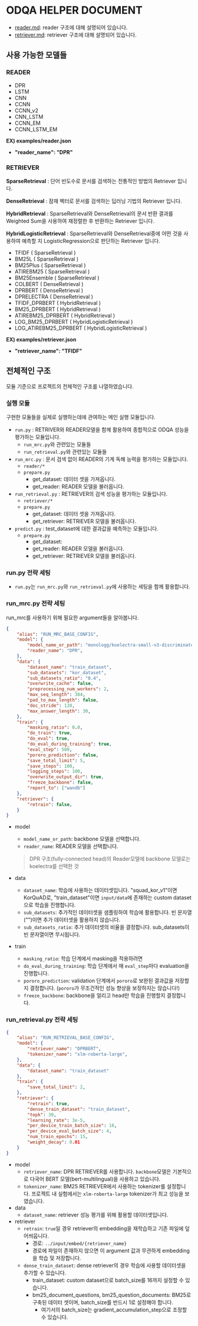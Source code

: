 # ODQA HELPER DOCUMENT

- [reader.md](reader.md): reader 구조에 대해 설명되어 있습니다.
- [retriever.md](retriever.md): retriever 구조에 대해 설명되어 있습니다.


## 사용 가능한 모델들

### READER

- DPR
- LSTM
- CNN
- CCNN
- CCNN_v2
- CNN_LSTM
- CCNN_EM
- CCNN_LSTM_EM

**EX) examples/reader.json**

-  **"reader_name": "DPR"**

### RETRIEVER

**SparseRetrieval** : 단어 빈도수로 문서를 검색하는 전통적인 방법의 Retriever 입니다.

**DenseRetrieval**  : 잠재 벡터로 문서를 검색하는 딥러닝 기법의 Retriever 입니다.

**HybridRetrieval** : SparseRetrieval와 DenseRetrieval의 문서 반환 결과를 Weighted Sum을 사용하여 재정렬한 후 반환하는 Retriever 입니다.

**HybridLogisticRetrieval** : SparseRetrieval와 DenseRetrieval중에 어떤 것을 사용하여 예측할 지 LogisticRegression으로 판단하는 Retriever 입니다.

- TFIDF ( SparseRetrieval )
- BM25L ( SparseRetrieval )
- BM25Plus ( SparseRetrieval )
- ATIREBM25 ( SparseRetrieval )
- BM25Ensemble ( SparseRetrieval )
- COLBERT ( DenseRetrieval )
- DPRBERT ( DenseRetrieval )
- DPRELECTRA ( DenseRetrieval )
- TFIDF_DPRBERT ( HybridRetrieval )
- BM25_DPRBERT ( HybridRetrieval )
- ATIREBM25_DPRBERT ( HybridRetrieval )
- LOG_BM25_DPRBERT ( HybridLogisticRetrieval )
- LOG_ATIREBM25_DPRBERT ( HybridLogisticRetrieval )

**EX) examples/retriever.json**

-  **"retriever_name": "TFIDF"**

## 전체적인 구조

모듈 기준으로 프로젝트의 전체적인 구조를 나열하였습니다.

### 실행 모듈

구현한 모듈들을 실제로 실행하는데에 관여하는 메인 실행 모듈입니다.

- `run.py` : RETRIVER와 READER모델을 함께 활용하여 종합적으로 ODQA 성능을 평가하는 모듈입니다.
    - `run_mrc.py`와 관련있는 모듈들
    - `run_retrieval.py`와 관련있는 모듈들
- `run_mrc.py` : 문서 검색 없이 READER의 기계 독해 능력을 평가하는 모듈입니다.
    - `reader/*`
    - `prepare.py`
        - get_dataset: 데이터 셋을 가져옵니다.
        - get_reader: READER 모델을 불러옵니다.
- `run_retrieval.py` : RETRIEVER의 검색 성능을 평가하는 모듈입니다.
    - `retriever/*`
    - `prepare.py`
        - get_dataset: 데이터 셋을 가져옵니다.
        - get_retriever: RETRIEVER 모델을 불러옵니다.
- `predict.py` : test\_dataset에 대한 결과값을 예측하는 모듈입니다.
    - `prepare.py`
        - get_dataset: 
        - get_reader: READER 모델을 불러옵니다.
        - get_retriever: RETRIEVER 모델을 불러옵니다.


### run.py 전략 세팅

- `run.py`는 `run_mrc.py`와 `run_retrieval.py`에 사용하는 세팅을 함께 활용합니다.

### run_mrc.py 전략 세팅

run_mrc를 사용하기 위해 필요한 argument들을 알아봅니다.

```json
{
    "alias": "RUN_MRC_BASE_CONFIG",
    "model": {
        "model_name_or_path": "monologg/koelectra-small-v3-discriminator",
        "reader_name": "DPR",
    },
    "data": {
        "dataset_name": "train_dataset",
        "sub_datasets": "kor_dataset",
        "sub_datasets_ratio": "0.4",
        "overwrite_cache": false,
        "preprocessing_num_workers": 2,
        "max_seq_length": 384,
        "pad_to_max_length": false,
        "doc_stride": 128,
        "max_answer_length": 30,
    },
    "train": {
        "masking_ratio": 0.0,
        "do_train": true,
        "do_eval": true,
        "do_eval_during_training": true,
        "eval_step": 500,
        "pororo_prediction": false,
        "save_total_limit": 5,
        "save_steps": 100,
        "logging_steps": 100,
        "overwrite_output_dir": true,
        "freeze_backbone": false,
        "report_to": ["wandb"]
    },
    "retriever": {
        "retrain": false,
    }
}
```

- model
    - `model_name_or_path`: backbone 모델을 선택합니다.
    - `reader_name`: READER 모델을 선택합니다.
    > DPR 구조(fully-connected head)의 Reader모델에 backbone 모델로는 koelectra를 선택한 것

- data
    - `dataset_name`: 학습에 사용하는 데이터셋입니다. "squad_kor_v1"이면 KorQuAD로, "train_dataset"이면 `input/data`에 존재하는 custom dataset으로 학습을 진행합니다. 
    - `sub_datasets`: 추가적인 데이터셋을 샘플링하여 학습에 활용합니다. 빈 문자열("")이면 추가 데이터셋을 활용하지 않습니다.
    - `sub_datasets_ratio`: 추가 데이터셋의 비율을 결정합니다. sub_datasets이 빈 문자열이면 무시됩니다.

- train
    - `masking_ratio`: 학습 단계에서 masking을 적용하려면 
    - `do_eval_during_training`: 학습 단계에서 매 `eval_step`마다 evaluation을 진행합니다.
    - `pororo_prediction`: validation 단계에서 `pororo`로 보완된 결과값을 저장할지 결정합니다. (`pororo`가 무조건적인 성능 향상을 보장하지는 않습니다!)
    - `freeze_backbone`: backbone을 얼리고 head만 학습을 진행할지 결정합니다.

### run_retrieval.py 전략 세팅

```json
{
    "alias": "RUN_RETRIEVAL_BASE_CONFIG",
    "model": {
        "retriever_name": "DPRBERT",
        "tokenizer_name": "xlm-roberta-large",
    },
    "data": {
        "dataset_name": "train_dataset"
    },
    "train": {
        "save_total_limit": 2,
    },
    "retriever": {
        "retrain": true,
        "dense_train_dataset": "train_dataset",
        "topk": 30, 
        "learning_rate": 3e-5,
        "per_device_train_batch_size": 16, 
        "per_device_eval_batch_size": 4,
        "num_train_epochs": 15, 
        "weight_decay": 0.01
    }  
}
```

- model
    - `retriever_name`: DPR RETRIEVER를 사용합니다. `backbone`모델은 기본적으로 다국어 BERT 모델(bert-multilingual)을 사용하고 있습니다.
    - `tokenizer_name`: BM25 RETRIEVER에서 사용하는 tokenizer를 설정합니다. 프로젝트 내 실험에서는 `xlm-roberta-large` tokenizer가 최고 성능을 보였습니다.
- data
    - `dataset_name`: retriever 성능 평가를 위해 활용할 데이터셋입니다.
- retriever
    - `retrain`: `true`일 경우 retriever의 embedding을 재학습하고 기존 파일에 덮어씌웁니다.
        - 경로: `../input/embed/{retriever_name}`
        - 경로에 파일이 존재하지 않으면 이 argument 값과 무관하게 embedding을 학습 및 저장합니다.
    - `dense_train_dataset`: dense retriever의 경우 학습에 사용할 데이터셋을 추가할 수 있습니다.
        - train_dataset: custom dataset으로 batch_size를 16까지 설정할 수 있습니다.
        - bm25_document_questions, bm25_question_documents: BM25로 구축된 데이터 셋이며, batch_size를 반드시 1로 설정해야 합니다.
            - 여기서의 batch_size는 gradient_accumulation_step으로 조정할 수 있습니다.
